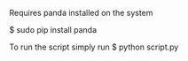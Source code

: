 Requires panda installed on the system

$ sudo pip install panda

To run the script simply run
$ python script.py
